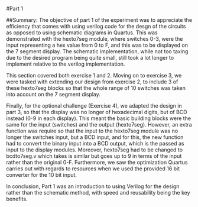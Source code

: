 #Part 1

##Summary:
The objective of part 1 of the experiment was to appreciate the efficiency that comes with using verilog code for the desgn of the circuits as opposed to using schematic diagrams in Quartus. This was demonstrated with the hexto7seg module, where switches 0-3, were the input representing a hex value from 0 to F, and this was to be displayed on the 7 segment display. The schematic implementation, while not too taxing due to the desired program being quite small, still took a lot longer to implement relative to the verilog implementation. 

This section covered both exercise 1 and 2. Moving on to exercise 3, we were tasked with extending our design from exercise 2, to include 3 of these hexto7seg blocks so that the whole range of 10 switches was taken into account on the 7 segment display.

Finally, for the optional challenge (Exercise 4), we adapted the design in part 3, so that the display was no longer of hexadecimal digits, but of BCD instead (0-9 in each display). This meant the basic building blocks were the same for the input (switches) and the output (hexto7seg). However, an extra function was require so that the input to the hexto7seg module was no longer the switches input, but a BCD input, and for this, the new function had to convert the binary input into a BCD output, which is the passed as input to the display modules. Moreover, hexto7seg had to be changed to bcdto7seg.v which takes is similar but goes up to 9 in terms of the input rather than the original 0-F. Furthermore, we saw the optimization Quartus carries out with regards to resources when we used the provided 16 bit converter for the 10 bit input.

In conclusion, Part 1 was an introduction to using Verilog for the design rather than the schematic method, with speed and reusability being the key benefits. 


